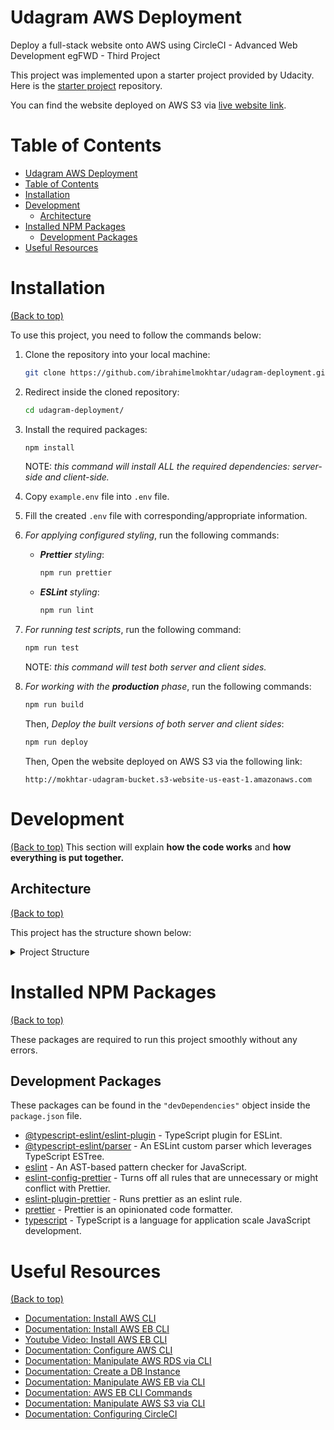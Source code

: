 <!-- Project title -->
# Udagram AWS Deployment

<!-- Describe your project in brief -->
Deploy a full-stack website onto AWS using CircleCI - Advanced Web Development egFWD - Third Project

This project was implemented upon a starter project provided by Udacity. Here is the [starter project](https://github.com/udacity/nd0067-c4-deployment-process-project-starter) repository.

You can find the website deployed on AWS S3 via [live website link](http://mokhtar-udagram-bucket.s3-website-us-east-1.amazonaws.com).

# Table of Contents

- [Udagram AWS Deployment](#udagram-aws-deployment)
- [Table of Contents](#table-of-contents)
- [Installation](#installation)
- [Development](#development)
  - [Architecture](#architecture)
- [Installed NPM Packages](#installed-npm-packages)
  - [Development Packages](#development-packages)
- [Useful Resources](#useful-resources)

# Installation

[(Back to top)](#table-of-contents)

To use this project, you need to follow the commands below:

1. Clone the repository into your local machine:

   ```bash
   git clone https://github.com/ibrahimelmokhtar/udagram-deployment.git
   ```

2. Redirect inside the cloned repository:

    ```bash
    cd udagram-deployment/
    ```

3. Install the required packages:

   ```bash
   npm install
   ```

   NOTE: *this command will install ALL the required dependencies: server-side and client-side.*

4. Copy `example.env` file into `.env` file.

5. Fill the created `.env` file with corresponding/appropriate information.

6. *For applying configured styling*, run the following commands:
   - ***Prettier** styling*:

        ```bash
        npm run prettier
        ```

   - ***ESLint** styling*:

        ```bash
        npm run lint
        ```

7. *For running test scripts*, run the following command:

   ```bash
   npm run test
   ```

   NOTE: *this command will test both server and client sides.*

8. *For working with the **production** phase*, run the following commands:

   ```bash
   npm run build
   ```

    Then, *Deploy the built versions of both server and client sides*:

    ```bash
    npm run deploy
    ```

    Then, Open the website deployed on AWS S3 via the following link:

    ```http
    http://mokhtar-udagram-bucket.s3-website-us-east-1.amazonaws.com
    ```

# Development

[(Back to top)](#table-of-contents)
This section will explain **how the code works** and **how everything is put together.**

## Architecture

[(Back to top)](#table-of-contents)

This project has the structure shown below:

<details>
    <summary>Project Structure</summary>

```markdown
├─── circleci/
    └─── config.yml
├─── .runbooks/
   ├─── eb-check-health.md
   ├─── eb-create-application.md
   ├─── eb-deploy-environment.md
   ├─── eb-terminate-environment.md
   ├─── rds-create-instance.md
   ├─── rds-delete-instance.md
   ├─── rds-start-instance.md
   ├─── rds-stop-instance.md
   ├─── README.md
   ├─── s3-create-bucket.md
   ├─── s3-delete-bucket.md
   └─── s3-upload-bucket.md
├─── reviews/
   ├─── AWS EB/
      ├─── aws-eb-1.PNG
      └─── aws-eb-2.PNG
   ├─── AWS RDS/
      ├─── aws-rds-1.PNG
      └─── aws-rds-2.PNG
   ├─── AWS S3/
      ├─── aws-s3-1.PNG
      └─── aws-s3-2.PNG
   ├─── CircleCI Build/
      ├─── circleci-00-workflow.PNG
      ├─── circleci-10-install-client.PNG
      ├─── circleci-11-build-client.PNG
      ├─── circleci-12-deploy-client.PNG
      ├─── circleci-20-install-server.PNG
      ├─── circleci-21-build-server.PNG
      └─── circleci-22-deploy-server.PNG
   └─── CircleCI Environment/
      ├─── circleci-env-1.PNG
      └─── circleci-env-2.PNG
├─── scripts/
   ├─── eb-create.sh
   ├─── eb-deploy.sh
   ├─── eb-health.sh
   ├─── eb-terminate.sh
   ├─── rds-create.sh
   ├─── rds-delete.sh
   ├─── rds-start.sh
   ├─── rds-stop.sh
   ├─── s3-create.sh
   ├─── s3-delete.sh
   └─── s3-upload.sh
├─── udagram-api/
├─── udagram-frontend/
├─── .env
├─── .eslintignore
├─── .eslintrc
├─── .gitignore
├─── .prettierrc
├─── example.env
├─── package.json
└─── README.md
```

</details>

# Installed NPM Packages

[(Back to top)](#table-of-contents)

These packages are required to run this project smoothly without any errors.

## Development Packages

These packages can be found in the `"devDependencies"` object inside the `package.json` file.

- [@typescript-eslint/eslint-plugin](https://www.npmjs.com/package/@typescript-eslint/eslint-plugin) - TypeScript plugin for ESLint.
- [@typescript-eslint/parser](https://www.npmjs.com/package/@typescript-eslint/parser) - An ESLint custom parser which leverages TypeScript ESTree.
- [eslint](https://www.npmjs.com/package/eslint) - An AST-based pattern checker for JavaScript.
- [eslint-config-prettier](https://www.npmjs.com/package/eslint-config-prettier) - Turns off all rules that are unnecessary or might conflict with Prettier.
- [eslint-plugin-prettier](https://www.npmjs.com/package/eslint-plugin-prettier) - Runs prettier as an eslint rule.
- [prettier](https://www.npmjs.com/package/prettier) - Prettier is an opinionated code formatter.
- [typescript](https://www.npmjs.com/package/typescript) - TypeScript is a language for application scale JavaScript development.

# Useful Resources

[(Back to top)](#table-of-contents)

- [Documentation: Install AWS CLI](https://docs.aws.amazon.com/cli/latest/userguide/getting-started-install.html)
- [Documentation: Install AWS EB CLI](https://github.com/aws/aws-elastic-beanstalk-cli-setup#eb-cli-installer)
- [Youtube Video: Install AWS EB CLI](https://www.youtube.com/watch?v=J9na_nTJYM8)
- [Documentation: Configure AWS CLI](https://docs.aws.amazon.com/cli/latest/userguide/cli-configure-quickstart.html)
- [Documentation: Manipulate AWS RDS via CLI](https://docs.aws.amazon.com/cli/latest/reference/rds/)
- [Documentation: Create a DB Instance](https://docs.aws.amazon.com/AmazonRDS/latest/UserGuide/USER_CreateDBInstance.html)
- [Documentation: Manipulate AWS EB via CLI](https://docs.aws.amazon.com/cli/latest/reference/elasticbeanstalk/index.html)
- [Documentation: AWS EB CLI Commands](https://docs.aws.amazon.com/elasticbeanstalk/latest/dg/eb3-cmd-commands.html)
- [Documentation: Manipulate AWS S3 via CLI](https://docs.aws.amazon.com/cli/latest/reference/s3api/index.html)
- [Documentation: Configuring CircleCI](https://circleci.com/docs/2.0/configuration-reference/)
